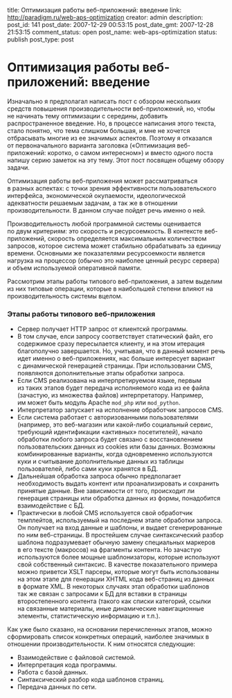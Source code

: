 title: Оптимизация работы веб-приложений: введение
link: http://paradigm.ru/web-aps-optimization
creator: admin
description: 
post_id: 141
post_date: 2007-12-29 00:53:15
post_date_gmt: 2007-12-28 21:53:15
comment_status: open
post_name: web-aps-optimization
status: publish
post_type: post

# Оптимизация работы веб-приложений: введение

Изначально я предполагал написать пост с обзором нескольких средств повышения производительности веб-приложений, но, чтобы не начинать тему оптимизации с середины, добавить распространенное введение. Но, в процессе написания этого текста, стало понятно, что тема слишком большая, и мне не хочется отбрасывать многие из ее значимых аспектов. Поэтому я отказался от первоначального варианта заголовка («Оптимизация веб-приложений: коротко, о самом интересном») и вместо одного поста напишу серию заметок на эту тему. Этот пост посвящен общему обзору задачи.

Оптимизация работы веб-приложения может рассматриваться в разных аспектах: с точки зрения эффективности пользовательского интерфейса, экономической окупаемости, идеологической адекватности решаемым задачам, а так же в отношении производительности. В данном случае пойдет речь именно о ней.

Производительность любой программной системы оценивается по двум критериям: это скорость и ресурсоемкость. В контексте веб-приложений, скорость определяется максимальным количеством запросов, которое система может стабильно обрабатывать за единицу времени. Основными же показателями ресурсоемкости является нагрузка на процессор (обычно это наиболее ценный ресурс сервера) и объем используемой оперативной памяти.

Рассмотрим этапы работы типового веб-приложения, а затем выделим из них типовые операции, которые в наибольшей степени влияют на производительность системы вцелом. 

### Этапы работы типового веб-приложения

  * Сервер получает HTTP запрос от клиентскй программы.
  * В том случае, елси запросу соответствует статический файл, его содержимое сразу пересылается клиенту, и на этом итерация благополучно завершается. Но, учитывая, что в данный момент речь идет именно о веб-приложениях, нас больше интересует вариант с динамической генерацией страницы. При использовании CMS, появляются дополнительные этапы обработки запроса.
  * Если CMS реализована на интерпретируемом языке, первым из таких этапов будет передача исполняемого кода из ее файла (зачастую, из множества файлов) интерпретатору. Например, им может быть модуль Apache `mod_php` или `mod_python`.
  * Интерпретатор запускает на исполнение обработчик запросов CMS.
  * Если система работает с авторизованными пользователями (например, это веб-магазин или какой-либо социальный сервис, требующий идентификации «активных» посетителей), начало обработки любого запроса будет связано с восстановлением пользовательских данных из cookies или базы данных. Возможны комбинированные варианты, когда одновременно используются куки и считывание дополнительные данных из таблицы пользователей, либо сами куки хранятся в БД.
  * Дальнейшая обработка запроса обычно предполагает необходимость выдать контент или проанализировать и сохранить принятые данные. Вне зависимости от того, происходит ли генерация страницы или обработка данных из формы, понадобится взаимодействие с БД.
  * Практически в любой CMS используется свой обработчик темплейтов, используемый на последнем этапе обработки запроса. Он получает на вход данные и шаблоны, и выдает сгенерированные по ним веб-страницы. В простейшем случае синтаксический разбор шаблона подразумевает обычную замену специальных маркеров в его тексте (макросов) на фрагменты контента. Но зачастую используются более мощные шаблонизаторы, которые используют свой собственный синтаксис. В качестве показательного примера можно приветси XSLT парсеры, которые могут быть использованы на этом этапе для генерации XHTML кода веб-страниц из данных в формате XML. В некоторых случаях этап обработки шаблонов так же связан с запросами к БД для вставки в страницы второстепенного контента (такого как списки категорий, ссылки на связанные материалы, иные динамические навигационные элементы, статистическую информацию и т.п.).

Как уже было сказано, на основании перечисленных этапов, можно сформировать список конкретных операций, наиболее значимых в отношении производительности. К ним относятся следующие:

  * Взаимодействие с файловой системой.
  * Интерпретация кода программы.
  * Работа с базой данных.
  * Синтаксический разбор кода шаблонов страниц.
  * Передача данных по сети.